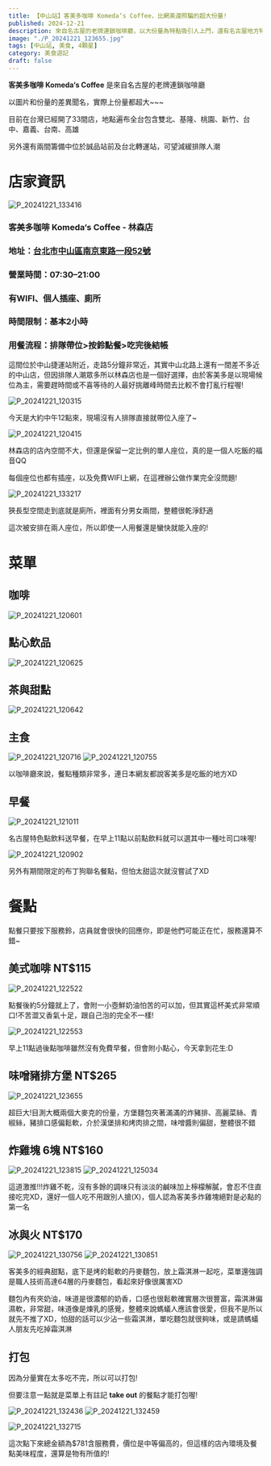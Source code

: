 ```yaml
---
title: 【中山站】客美多咖啡 Komeda‘s Coffee，比網美還照騙的超大份量!
published: 2024-12-21
description: 來自名古屋的老牌連鎖咖啡廳，以大份量為特點吸引人上門，還有名古屋地方特色點飲料送早餐文化!
image: "./P_20241221_123655.jpg"
tags: [中山站, 美食, 4顆星]
category: 美食遊記
draft: false 
---
```


**客美多咖啡 Komeda‘s Coffee** 是來自名古屋的老牌連鎖咖啡廳

以圖片和份量的差異聞名，實際上份量都超大~~~

目前在台灣已經開了33間店，地點遍布全台包含雙北、基隆、桃園、新竹、台中、嘉義、台南、高雄

另外還有兩間籌備中位於誠品站前及台北轉運站，可望減緩排隊人潮

# 店家資訊

![P_20241221_133416](./P_20241221_133416.jpg)

### 客美多咖啡 Komeda‘s Coffee - 林森店
### 地址：<a href="https://maps.app.goo.gl/fmmmJJzFwGmhEugt8" target="_blank">台北市中山區南京東路一段52號</a>
### 營業時間：07:30–21:00
### 有WIFI、個人插座、廁所
### 時間限制：基本2小時
### 用餐流程：排隊帶位>按鈴點餐>吃完後結帳

這間位於中山捷運站附近，走路5分鐘非常近，其實中山北路上還有一間差不多近的中山店，但因排隊人潮眾多所以林森店也是一個好選擇，由於客美多是以現場候位為主，需要趕時間或不喜等待的人最好挑離峰時間去比較不會打亂行程喔!

![P_20241221_120315](./P_20241221_120315.jpg)

今天是大約中午12點來，現場沒有人排隊直接就帶位入座了~

![P_20241221_120415](./P_20241221_120415.jpg)

林森店的店內空間不大，但還是保留一定比例的單人座位，真的是一個人吃飯的福音QQ

每個座位也都有插座，以及免費WIFI上網，在這裡辦公做作業完全沒問題!

![P_20241221_133217](./P_20241221_133217.jpg)

狹長型空間走到底就是廁所，裡面有分男女兩間，整體很乾淨舒適

這次被安排在兩人座位，所以即使一人用餐還是蠻快就能入座的!

# 菜單
## 咖啡
![P_20241221_120601](./P_20241221_120601.jpg)
## 點心飲品
![P_20241221_120625](./P_20241221_120625.jpg)
## 茶與甜點
![P_20241221_120642](./P_20241221_120642.jpg)
## 主食
![P_20241221_120716](./P_20241221_120716.jpg)
![P_20241221_120755](./P_20241221_120755.jpg)

以咖啡廳來說，餐點種類非常多，連日本網友都說客美多是吃飯的地方XD

## 早餐
![P_20241221_121011](./P_20241221_121011.jpg)

名古屋特色點飲料送早餐，在早上11點以前點飲料就可以選其中一種吐司口味喔!

![P_20241221_120902](./P_20241221_120902.jpg)

另外有期間限定的布丁狗聯名餐點，但怕太甜這次就沒嘗試了XD

# 餐點

點餐只要按下服務鈴，店員就會很快的回應你，即是他們可能正在忙，服務還算不錯~

## 美式咖啡 NT$115
![P_20241221_122522](./P_20241221_122522.jpg)

點餐後約5分鐘就上了，會附一小壺鮮奶油怕苦的可以加，但其實這杯美式非常順口!不苦澀又香氣十足，跟自己泡的完全不一樣!

![P_20241221_122553](./P_20241221_122553.jpg)

早上11點過後點咖啡雖然沒有免費早餐，但會附小點心，今天拿到花生:D

## 味噌豬排方堡 NT$265
![P_20241221_123655](./P_20241221_123655.jpg)

超巨大!目測大概兩個大麥克的份量，方堡麵包夾著滿滿的炸豬排、高麗菜絲、青椒絲，豬排口感偏鬆軟，介於漢堡排和烤肉排之間，味噌醬則偏甜，整體很不錯

## 炸雞塊 6塊 NT$160
![P_20241221_123815](./P_20241221_123815.jpg)
![P_20241221_125034](./P_20241221_125034.jpg)

這道激推!!!炸雞不乾，沒有多餘的調味只有淡淡的鹹味加上檸檬解膩，會忍不住直接吃完XD，還好一個人吃不用跟別人搶(X)，個人認為客美多炸雞塊絕對是必點的第一名

## 冰與火 NT$170
![P_20241221_130756](./P_20241221_130756.jpg)
![P_20241221_130851](./P_20241221_130851.jpg)

客美多的經典甜點，底下是烤的鬆軟的丹麥麵包，放上霜淇淋一起吃，菜單還強調是職人技術高達64層的丹麥麵包，看起來好像很厲害XD

麵包內有夾奶油，味道是很濃郁的奶香，口感也很鬆軟確實層次很豐富，霜淇淋偏濕軟，非常甜，味道像是煉乳的感覺，整體來說螞蟻人應該會很愛，但我不是所以就先不推了XD，怕甜的話可以少沾一些霜淇淋，單吃麵包就很夠味，或是請螞蟻人朋友先吃掉霜淇淋

## 打包
因為分量實在太多吃不完，所以可以打包!

但要注意一點就是菜單上有註記 **take out** 的餐點才能打包喔!

![P_20241221_132436](./P_20241221_132436.jpg)
![P_20241221_132459](./P_20241221_132459.jpg)

![P_20241221_132715](./P_20241221_132715.jpg)

這次點下來總金額為$781含服務費，價位是中等偏高的，但這樣的店內環境及餐點美味程度，還算是物有所值的!
